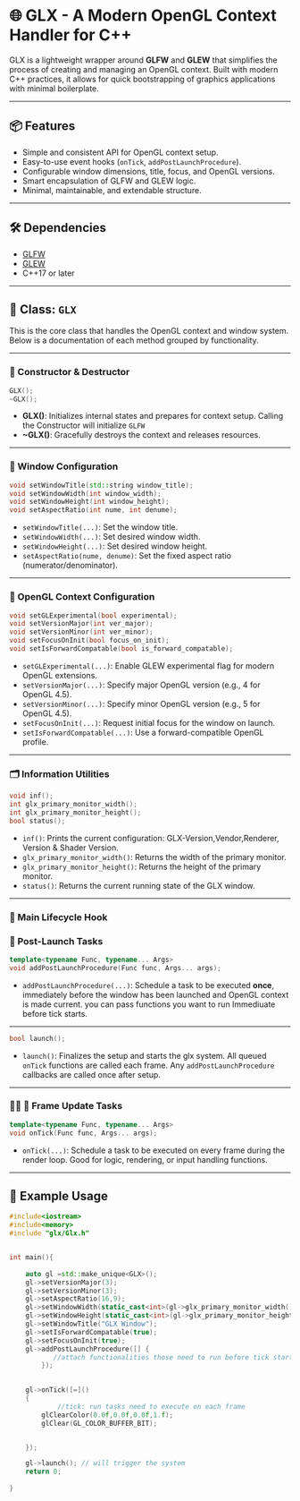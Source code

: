 # 🌐 GLX - A Modern OpenGL Context Handler for C++

GLX is a lightweight wrapper around **GLFW** and **GLEW** that simplifies the process of creating and managing an OpenGL context. Built with modern C++ practices, it allows for quick bootstrapping of graphics applications with minimal boilerplate.

---

## 📦 Features

* Simple and consistent API for OpenGL context setup.
* Easy-to-use event hooks (`onTick`, `addPostLaunchProcedure`).
* Configurable window dimensions, title, focus, and OpenGL versions.
* Smart encapsulation of GLFW and GLEW logic.
* Minimal, maintainable, and extendable structure.

---

## 🛠️ Dependencies

* [GLFW](https://www.glfw.org/)
* [GLEW](http://glew.sourceforge.net/)
* C++17 or later

---

## 💠 Class: `GLX`

This is the core class that handles the OpenGL context and window system. Below is a documentation of each method grouped by functionality.

---

### 🧱 Constructor & Destructor

```cpp
GLX();
~GLX();
```

* **GLX()**: Initializes internal states and prepares for context setup. Calling the Constructor will initialize `GLFW`
* **\~GLX()**: Gracefully destroys the context and releases resources.

---

### 🚟️ Window Configuration

```cpp
void setWindowTitle(std::string window_title);
void setWindowWidth(int window_width);
void setWindowHeight(int window_height);
void setAspectRatio(int nume, int denume);
```

* `setWindowTitle(...)`: Set the window title.
* `setWindowWidth(...)`: Set desired window width.
* `setWindowHeight(...)`: Set desired window height.
* `setAspectRatio(nume, denume)`: Set the fixed aspect ratio (numerator/denominator).

---

### 🥪 OpenGL Context Configuration

```cpp
void setGLExperimental(bool experimental);
void setVersionMajor(int ver_major);
void setVersionMinor(int ver_minor);
void setFocusOnInit(bool focus_on_init);
void setIsForwardCompatable(bool is_forward_compatable);
```

* `setGLExperimental(...)`: Enable GLEW experimental flag for modern OpenGL extensions.
* `setVersionMajor(...)`: Specify major OpenGL version (e.g., 4 for OpenGL 4.5).
* `setVersionMinor(...)`: Specify minor OpenGL version (e.g., 5 for OpenGL 4.5).
* `setFocusOnInit(...)`: Request initial focus for the window on launch.
* `setIsForwardCompatable(...)`: Use a forward-compatible OpenGL profile.

---

### 🗂️ Information Utilities

```cpp
void inf();
int glx_primary_monitor_width();
int glx_primary_monitor_height();
bool status();
```

* `inf()`: Prints the current configuration: GLX-Version,Vendor,Renderer, Version & Shader Version.
* `glx_primary_monitor_width()`: Returns the width of the primary monitor.
* `glx_primary_monitor_height()`: Returns the height of the primary monitor.
* `status()`: Returns the current running state of the GLX window.

---

### 🔀 Main Lifecycle Hook

### 🧨 Post-Launch Tasks

```cpp
template<typename Func, typename... Args>
void addPostLaunchProcedure(Func func, Args... args);
```

* `addPostLaunchProcedure(...)`: Schedule a task to be executed **once**, immediately before the window has been launched and OpenGL context is made current. you can pass functions you want to run Immediuate before tick starts.

---

```cpp
bool launch();
```

* `launch()`: Finalizes the setup and starts the glx system. All queued `onTick` functions are called each frame. Any `addPostLaunchProcedure` callbacks are called once after setup.

---

### 🔁🔁 🔁 Frame Update Tasks

```cpp
template<typename Func, typename... Args>
void onTick(Func func, Args... args);
```

* `onTick(...)`: Schedule a task to be executed on every frame during the render loop. Good for logic, rendering, or input handling functions.

---



## 🔧 Example Usage

```cpp
#include<iostream>
#include<memory>
#include "glx/Glx.h"


int main(){
 
    auto gl =std::make_unique<GLX>();
    gl->setVersionMajor(3);
    gl->setVersionMinor(3);
    gl->setAspectRatio(16,9);
    gl->setWindowWidth(static_cast<int>(gl->glx_primary_monitor_width()*0.8));
    gl->setWindowHeight(static_cast<int>(gl->glx_primary_monitor_height()*0.8));
    gl->setWindowTitle("GLX Window");
    gl->setIsForwardCompatable(true);
    gl->setFocusOnInit(true);
    gl->addPostLaunchProcedure([] {
           //attach functionalities those need to run before tick start
        });

    
    gl->onTick([=]()
    {
            //tick: run tasks need to execute on each frame
        glClearColor(0.0f,0.0f,0.0f,1.f);
        glClear(GL_COLOR_BUFFER_BIT);


    });

    gl->launch(); // will trigger the system
    return 0;
    
}

```


